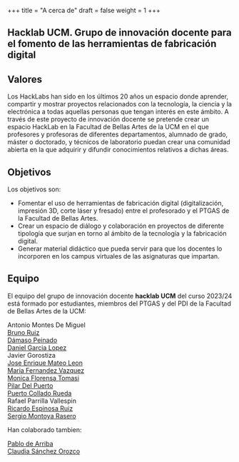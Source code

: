 +++
title = "A cerca de"
draft = false
weight = 1
+++
## Hacklab UCM. Grupo de innovación docente para el fomento de las herramientas de fabricación digital

## Valores
Los HackLabs han sido en los últimos 20 años un espacio donde aprender, compartir y mostrar proyectos relacionados con la tecnología, la ciencia y la electrónica a todas aquellas personas que tengan interés en este ámbito. A través de este proyecto de innovación docente se pretende crear un espacio HackLab en la Facultad de Bellas Artes de la UCM en el que profesores y profesoras de diferentes departamentos, alumnado de grado, máster o doctorado, y técnicos de laboratorio puedan crear una comunidad abierta en la que adquirir y difundir conocimientos relativos a dichas áreas.  
## Objetivos
Los objetivos son:  
- Fomentar el uso de herramientas de fabricación digital (digitalización, impresión 3D, corte láser y fresado) entre el profesorado y el PTGAS de la Facultad de Bellas Artes.  
- Crear un espacio de diálogo y colaboración en proyectos de diferente tipología que surjan en torno al ámbito de la tecnología y la fabricación digital.   
- Generar material didáctico que pueda servir para que los docentes lo incorporen en los campus virtuales de las asignaturas que impartan.   
## Equipo
El equipo del grupo de innovación docente **hacklab UCM** del curso 2023/24 está formado por estudiantes, miembros del PTGAS y del PDI de la Facultad de Bellas Artes de la UCM:  
  
Antonio Montes De Miguel  
[Bruno Ruiz](https://www.ucm.es/directorio/?id=35185)  
[Dámaso Peinado](https://www.ucm.es/directorio?id=35631)  
[Daniel Garcia Lopez](https://www.ucm.es/directorio?id=34676)  
Javier Gorostiza  
[Jose Enrique Mateo Leon](https://www.ucm.es/directorio?id=24471)  
[Maria Fernandez Vazquez](https://www.ucm.es/directorio?id=29114)  
[Monica Florensa Tomasi](https://www.ucm.es/directorio?id=29033)  
[Pilar Del Puerto](https://www.ucm.es/directorio?id=34870)  
[Puerto Collado Rueda](https://www.ucm.es/directorio?id=28021)  
Rafael Parrilla Vallespin  
[Ricardo Espinosa Ruiz](https://www.ucm.es/directorio?id=30024)  
[Sergio Montoya Rasero](https://www.ucm.es/directorio?id=35259)  

Han colaborado tambien:  

[Pablo de Arriba](https://www.ucm.es/directorio?id=8570)  
[Claudia Sánchez Orozco](https://www.ucm.es/directorio?id=31253)
